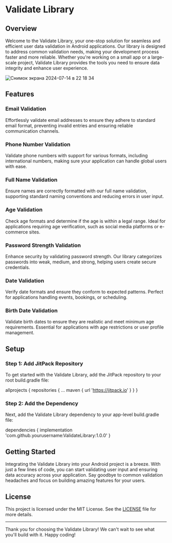 # Validate Library

## Overview

Welcome to the Validate Library, your one-stop solution for seamless and efficient user data validation in Android applications. Our library is designed to address common validation needs, making your development process faster and more reliable. Whether you're working on a small app or a large-scale project, Validate Library provides the tools you need to ensure data integrity and enhance user experience.

![Снимок экрана 2024-07-14 в 22 18 34](https://github.com/user-attachments/assets/17f4b2e7-0893-4b9f-8652-c3a0aa541746)

## Features

### Email Validation
Effortlessly validate email addresses to ensure they adhere to standard email format, preventing invalid entries and ensuring reliable communication channels.

### Phone Number Validation
Validate phone numbers with support for various formats, including international numbers, making sure your application can handle global users with ease.

### Full Name Validation
Ensure names are correctly formatted with our full name validation, supporting standard naming conventions and reducing errors in user input.

### Age Validation
Check age formats and determine if the age is within a legal range. Ideal for applications requiring age verification, such as social media platforms or e-commerce sites.

### Password Strength Validation
Enhance security by validating password strength. Our library categorizes passwords into weak, medium, and strong, helping users create secure credentials.

### Date Validation
Verify date formats and ensure they conform to expected patterns. Perfect for applications handling events, bookings, or scheduling.

### Birth Date Validation
Validate birth dates to ensure they are realistic and meet minimum age requirements. Essential for applications with age restrictions or user profile management.

## Setup

### Step 1: Add JitPack Repository

To get started with the Validate Library, add the JitPack repository to your root build.gradle file:

allprojects {
  repositories {
    ...
    maven { url 'https://jitpack.io' }
  }
}

### Step 2: Add the Dependency

Next, add the Validate Library dependency to your app-level build.gradle file:

dependencies {
  implementation 'com.github.yourusername:ValidateLibrary:1.0.0'
}

## Getting Started

Integrating the Validate Library into your Android project is a breeze. With just a few lines of code, you can start validating user input and ensuring data accuracy across your application. Say goodbye to common validation headaches and focus on building amazing features for your users.


## License

This project is licensed under the MIT License. See the [LICENSE](LICENSE) file for more details.


---

Thank you for choosing the Validate Library! We can't wait to see what you'll build with it. Happy coding!
